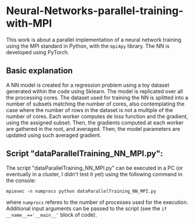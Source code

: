 # Neural-Networks-parallel-training-with-MPI

This work is about a parallel implementation of a neural network training using the MPI standard in Python, with the `mpi4py` library. The NN is developed using PyTorch.

## Basic explanation
A NN model is created for a regression problem using a toy dataset generated within the code using Sklearn. The model is replicated over all the processing cores. The dataset used for training the NN is splitted into a number of subsets matching the number of cores, also contemplating the case where the number of rows in the dataset is not a multiple of the number of cores. Each worker computes de loss function and the gradient, using the assigned subset. Then, the gradients computed at each worker are gathered in the root, and averaged. Then, the model parameters are updated using such averaged gradient. 


## Script "dataParallelTraining_NN_MPI.py":
The script "dataParallelTraining_NN_MPI.py" can be executed in a PC (or eventually in a cluster, I didn't test it yet) using the following command in the console:

`mpiexec -n numprocs python dataParallelTraining_NN_MPI.py`

where `numprocs` referes to the number of processes used for the execution. Additional input arguments can be passed to the script (see the `if __name__=='__main__'` block of code).

